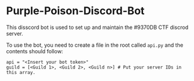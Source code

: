 # Purple-Poison-Discord-Bot

This disscord bot is used to set up and maintain the #9370DB CTF discrod server.

To use the bot, you need to create a file in the root called `api.py` and the contents should follow:
```
api = "<Insert your bot token>"
guild = [<Guild 1>, <Guild 2>, <Guild n>] # Put your server IDs in this array.
```
